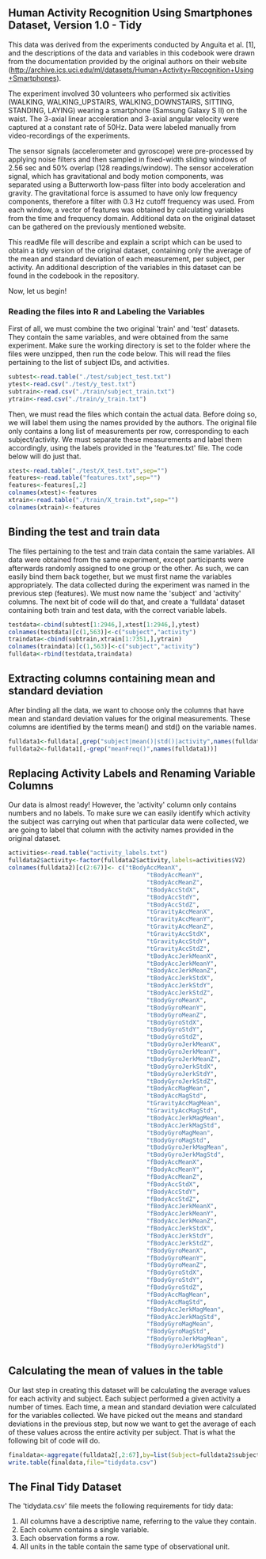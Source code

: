 Human Activity Recognition Using Smartphones Dataset, Version 1.0 - Tidy
------------------------------------------------------------------------

This data was derived from the experiments conducted by Anguita et al. \[1\], and the descriptions of the data and variables in this codebook were drawn from the documentation provided by the original authors on their website (<http://archive.ics.uci.edu/ml/datasets/Human+Activity+Recognition+Using+Smartphones>).

The experiment involved 30 volunteers who performed six activities (WALKING, WALKING\_UPSTAIRS, WALKING\_DOWNSTAIRS, SITTING, STANDING, LAYING) wearing a smartphone (Samsung Galaxy S II) on the waist. The 3-axial linear acceleration and 3-axial angular velocity were captured at a constant rate of 50Hz. Data were labeled manually from video-recordings of the experiments.

The sensor signals (accelerometer and gyroscope) were pre-processed by applying noise filters and then sampled in fixed-width sliding windows of 2.56 sec and 50% overlap (128 readings/window). The sensor acceleration signal, which has gravitational and body motion components, was separated using a Butterworth low-pass filter into body acceleration and gravity. The gravitational force is assumed to have only low frequency components, therefore a filter with 0.3 Hz cutoff frequency was used. From each window, a vector of features was obtained by calculating variables from the time and frequency domain. Additional data on the original dataset can be gathered on the previously mentioned website.

This readMe file will describe and explain a script which can be used to obtain a tidy version of the original dataset, containing only the average of the mean and standard deviation of each measurement, per subject, per activity. An additional description of the variables in this dataset can be found in the codebook in the repository.

Now, let us begin!

### Reading the files into R and Labeling the Variables

First of all, we must combine the two original 'train' and 'test' datasets. They contain the same variables, and were obtained from the same experiment. Make sure the working directory is set to the folder where the files were unzipped, then run the code below. This will read the files pertaining to the list of subject IDs, and activities.

``` r
subtest<-read.table("./test/subject_test.txt")
ytest<-read.csv("./test/y_test.txt")
subtrain<-read.csv("./train/subject_train.txt")
ytrain<-read.csv("./train/y_train.txt")
```

Then, we must read the files which contain the actual data. Before doing so, we will label them using the names provided by the authors. The original file only contains a long list of measurements per row, corresponding to each subject/activity. We must separate these measurements and label them accordingly, using the labels provided in the 'features.txt' file. The code below will do just that.

``` r
xtest<-read.table("./test/X_test.txt",sep="")
features<-read.table("features.txt",sep="")
features<-features[,2]
colnames(xtest)<-features
xtrain<-read.table("./train/X_train.txt",sep="")
colnames(xtrain)<-features
```

Binding the test and train data
-------------------------------

The files pertaining to the test and train data contain the same variables. All data were obtained from the same experiment, except participants were afterwards randomly assigned to one group or the other. As such, we can easily bind them back together, but we must first name the variables appropriately. The data collected during the experiment was named in the previous step (features). We must now name the 'subject' and 'activity' columns. The next bit of code will do that, and create a 'fulldata' dataset containing both train and test data, with the correct variable labels.

``` r
testdata<-cbind(subtest[1:2946,],xtest[1:2946,],ytest)
colnames(testdata)[c(1,563)]<-c("subject","activity")
traindata<-cbind(subtrain,xtrain[1:7351,],ytrain)
colnames(traindata)[c(1,563)]<-c("subject","activity")
fulldata<-rbind(testdata,traindata)
```

Extracting columns containing mean and standard deviation
---------------------------------------------------------

After binding all the data, we want to choose only the columns that have mean and standard deviation values for the original measurements. These columns are identified by the terms mean() and std() on the variable names.

``` r
fulldata1<-fulldata[,grep("subject|mean()|std()|activity",names(fulldata))]
fulldata2<-fulldata1[,-grep("meanFreq()",names(fulldata1))]
```

Replacing Activity Labels and Renaming Variable Columns
-------------------------------------------------------

Our data is almost ready! However, the 'activity' column only contains numbers and no labels. To make sure we can easily identify which activity the subject was carrying out when that particular data were collected, we are going to label that column with the activity names provided in the original dataset.

``` r
activities<-read.table("activity_labels.txt")
fulldata2$activity<-factor(fulldata2$activity,labels=activities$V2)
colnames(fulldata2)[c(2:67)]<- c("tBodyAccMeanX",
                                       "tBodyAccMeanY",
                                       "tBodyAccMeanZ",
                                       "tBodyAccStdX",
                                       "tBodyAccStdY",
                                       "tBodyAccStdZ",
                                       "tGravityAccMeanX",
                                       "tGravityAccMeanY",
                                       "tGravityAccMeanZ",
                                       "tGravityAccStdX",
                                       "tGravityAccStdY",
                                       "tGravityAccStdZ",
                                       "tBodyAccJerkMeanX",
                                       "tBodyAccJerkMeanY",
                                       "tBodyAccJerkMeanZ",
                                       "tBodyAccJerkStdX",
                                       "tBodyAccJerkStdY",
                                       "tBodyAccJerkStdZ",
                                       "tBodyGyroMeanX",
                                       "tBodyGyroMeanY",
                                       "tBodyGyroMeanZ",
                                       "tBodyGyroStdX",
                                       "tBodyGyroStdY",
                                       "tBodyGyroStdZ",
                                       "tBodyGyroJerkMeanX",
                                       "tBodyGyroJerkMeanY",
                                       "tBodyGyroJerkMeanZ",
                                       "tBodyGyroJerkStdX",
                                       "tBodyGyroJerkStdY",
                                       "tBodyGyroJerkStdZ",
                                       "tBodyAccMagMean",
                                       "tBodyAccMagStd",
                                       "tGravityAccMagMean",
                                       "tGravityAccMagStd",
                                       "tBodyAccJerkMagMean",
                                       "tBodyAccJerkMagStd",
                                       "tBodyGyroMagMean",
                                       "tBodyGyroMagStd",
                                       "tBodyGyroJerkMagMean",
                                       "tBodyGyroJerkMagStd",
                                       "fBodyAccMeanX",
                                       "fBodyAccMeanY",
                                       "fBodyAccMeanZ",
                                       "fBodyAccStdX",
                                       "fBodyAccStdY",
                                       "fBodyAccStdZ",
                                       "fBodyAccJerkMeanX",
                                       "fBodyAccJerkMeanY",
                                       "fBodyAccJerkMeanZ",
                                       "fBodyAccJerkStdX",
                                       "fBodyAccJerkStdY",
                                       "fBodyAccJerkStdZ",
                                       "fBodyGyroMeanX",
                                       "fBodyGyroMeanY",
                                       "fBodyGyroMeanZ",
                                       "fBodyGyroStdX",
                                       "fBodyGyroStdY",
                                       "fBodyGyroStdZ",
                                       "fBodyAccMagMean",
                                       "fBodyAccMagStd",
                                       "fBodyAccJerkMagMean",
                                       "fBodyAccJerkMagStd",
                                       "fBodyGyroMagMean",
                                       "fBodyGyroMagStd",
                                       "fBodyGyroJerkMagMean",
                                       "fBodyGyroJerkMagStd")
```

Calculating the mean of values in the table
-------------------------------------------

Our last step in creating this dataset will be calculating the average values for each activity and subject. Each subject performed a given activity a number of times. Each time, a mean and standard deviation were calculated for the variables collected. We have picked out the means and standard deviations in the previous step, but now we want to get the average of each of these values across the entire activity per subject. That is what the following bit of code will do.

``` r
finaldata<-aggregate(fulldata2[,2:67],by=list(Subject=fulldata2$subject, Activity=fulldata2$activity),FUN=mean,simplify=T,drop=T)
write.table(finaldata,file="tidydata.csv")
```

The Final Tidy Dataset
----------------------

The 'tidydata.csv' file meets the following requirements for tidy data:

1.  All columns have a descriptive name, referring to the value they contain.
2.  Each column contains a single variable.
3.  Each observation forms a row.
4.  All units in the table contain the same type of observational unit.
